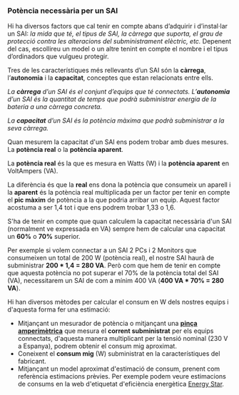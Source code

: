 ### Potència necessària per un SAI


Hi ha diversos factors que cal tenir en compte abans d’adquirir i d’instal·lar un SAI: *la mida que té, el tipus de SAI, la càrrega que suporta, el grau de protecció contra les alteracions del subministrament elèctric, etc.* Depenent del cas, escollireu un model o un altre tenint en compte el nombre i el tipus d’ordinadors que vulgueu protegir.

Tres de les característiques més rellevants d’un SAI són la **càrrega**, l’**autonomia** i la **capacitat**, conceptes que estan relacionats entre ells.

*La **càrrega** d’un SAI és el conjunt d’equips que té connectats. L’**autonomia** d’un SAI és la quantitat de temps que podrà subministrar energia de la bateria a una càrrega concreta.*

*La **capacitat** d’un SAI és la potència màxima que podrà subministrar a la seva càrrega.*

Quan mesurem la capacitat d'un SAI ens podem trobar amb dues mesures. La **potència real** o la **potència aparent**.

La **potència real** és la que es mesura en Watts (W) i la **potència aparent** en VoltAmpers (VA).

La diferència és que la **real** ens dona la potència que consumeix un aparell i la **aparent** és la potència real multiplicada per un factor per tenir en compte el **pic màxim** de potència a la que podria arribar un equip. Aquest factor acostuma a ser 1,4 tot i que ens podrem trobar 1,33 o 1,6.

S'ha de tenir en compte que quan calculem la capacitat necessària d'un SAI (normalment ve expressada en VA) sempre hem de calcular una capacitat un **60%** o **70%** superior.

Per exemple si volem connectar a un SAI 2 PCs i 2 Monitors que consumeixen un total de 200 W (potència real), el nostre SAI haurà de subministrar **200 \* 1,4 \= 280 VA**. Però com que hem de tenir en compte que aquesta potència no pot superar el 70% de la potència total del SAI (VA), necessitarem un SAI de com a mínim 400 VA (**400 VA \* 70% \= 280 VA**).

Hi han diversos mètodes per calcular el consum en W dels nostres equips i d'aquesta forma fer una estimació:

* Mitjançant un mesurador de potència o mitjançant una [**pinça amperimètrica**](http://ca.wikipedia.org/wiki/Amper%C3%ADmetre_de_pin%C3%A7a) que mesura el **corrent subministrat** per els equips connectats, d'aquesta manera multiplicant per la tensió nominal (230 V a Espanya), podrem obtenir el consum mig aproximat.
* Coneixent el **consum mig** (W) subministrat en la característiques del fabricant.
* Mitjançant un model aproximat d'estimació de consum, prenent com referència estimacions prèvies. Per exemple podem veure estimacions de consums en la web d'etiquetat d'eficiència energètica [Energy Star](http://www.energystar.gov/index.cfm?c=products.pr_find_es_products).
